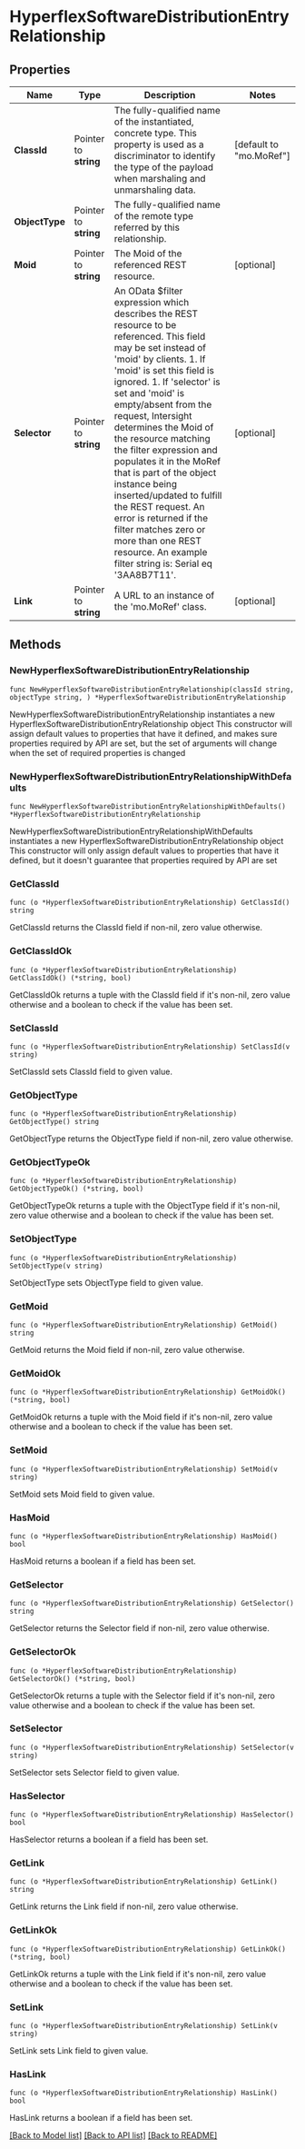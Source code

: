 # HyperflexSoftwareDistributionEntryRelationship

## Properties

Name | Type | Description | Notes
------------ | ------------- | ------------- | -------------
**ClassId** | Pointer to **string** | The fully-qualified name of the instantiated, concrete type. This property is used as a discriminator to identify the type of the payload when marshaling and unmarshaling data. | [default to "mo.MoRef"]
**ObjectType** | Pointer to **string** | The fully-qualified name of the remote type referred by this relationship. | 
**Moid** | Pointer to **string** | The Moid of the referenced REST resource. | [optional] 
**Selector** | Pointer to **string** | An OData $filter expression which describes the REST resource to be referenced. This field may be set instead of &#39;moid&#39; by clients. 1. If &#39;moid&#39; is set this field is ignored. 1. If &#39;selector&#39; is set and &#39;moid&#39; is empty/absent from the request, Intersight determines the Moid of the resource matching the filter expression and populates it in the MoRef that is part of the object instance being inserted/updated to fulfill the REST request. An error is returned if the filter matches zero or more than one REST resource. An example filter string is: Serial eq &#39;3AA8B7T11&#39;. | [optional] 
**Link** | Pointer to **string** | A URL to an instance of the &#39;mo.MoRef&#39; class. | [optional] 

## Methods

### NewHyperflexSoftwareDistributionEntryRelationship

`func NewHyperflexSoftwareDistributionEntryRelationship(classId string, objectType string, ) *HyperflexSoftwareDistributionEntryRelationship`

NewHyperflexSoftwareDistributionEntryRelationship instantiates a new HyperflexSoftwareDistributionEntryRelationship object
This constructor will assign default values to properties that have it defined,
and makes sure properties required by API are set, but the set of arguments
will change when the set of required properties is changed

### NewHyperflexSoftwareDistributionEntryRelationshipWithDefaults

`func NewHyperflexSoftwareDistributionEntryRelationshipWithDefaults() *HyperflexSoftwareDistributionEntryRelationship`

NewHyperflexSoftwareDistributionEntryRelationshipWithDefaults instantiates a new HyperflexSoftwareDistributionEntryRelationship object
This constructor will only assign default values to properties that have it defined,
but it doesn't guarantee that properties required by API are set

### GetClassId

`func (o *HyperflexSoftwareDistributionEntryRelationship) GetClassId() string`

GetClassId returns the ClassId field if non-nil, zero value otherwise.

### GetClassIdOk

`func (o *HyperflexSoftwareDistributionEntryRelationship) GetClassIdOk() (*string, bool)`

GetClassIdOk returns a tuple with the ClassId field if it's non-nil, zero value otherwise
and a boolean to check if the value has been set.

### SetClassId

`func (o *HyperflexSoftwareDistributionEntryRelationship) SetClassId(v string)`

SetClassId sets ClassId field to given value.


### GetObjectType

`func (o *HyperflexSoftwareDistributionEntryRelationship) GetObjectType() string`

GetObjectType returns the ObjectType field if non-nil, zero value otherwise.

### GetObjectTypeOk

`func (o *HyperflexSoftwareDistributionEntryRelationship) GetObjectTypeOk() (*string, bool)`

GetObjectTypeOk returns a tuple with the ObjectType field if it's non-nil, zero value otherwise
and a boolean to check if the value has been set.

### SetObjectType

`func (o *HyperflexSoftwareDistributionEntryRelationship) SetObjectType(v string)`

SetObjectType sets ObjectType field to given value.


### GetMoid

`func (o *HyperflexSoftwareDistributionEntryRelationship) GetMoid() string`

GetMoid returns the Moid field if non-nil, zero value otherwise.

### GetMoidOk

`func (o *HyperflexSoftwareDistributionEntryRelationship) GetMoidOk() (*string, bool)`

GetMoidOk returns a tuple with the Moid field if it's non-nil, zero value otherwise
and a boolean to check if the value has been set.

### SetMoid

`func (o *HyperflexSoftwareDistributionEntryRelationship) SetMoid(v string)`

SetMoid sets Moid field to given value.

### HasMoid

`func (o *HyperflexSoftwareDistributionEntryRelationship) HasMoid() bool`

HasMoid returns a boolean if a field has been set.

### GetSelector

`func (o *HyperflexSoftwareDistributionEntryRelationship) GetSelector() string`

GetSelector returns the Selector field if non-nil, zero value otherwise.

### GetSelectorOk

`func (o *HyperflexSoftwareDistributionEntryRelationship) GetSelectorOk() (*string, bool)`

GetSelectorOk returns a tuple with the Selector field if it's non-nil, zero value otherwise
and a boolean to check if the value has been set.

### SetSelector

`func (o *HyperflexSoftwareDistributionEntryRelationship) SetSelector(v string)`

SetSelector sets Selector field to given value.

### HasSelector

`func (o *HyperflexSoftwareDistributionEntryRelationship) HasSelector() bool`

HasSelector returns a boolean if a field has been set.

### GetLink

`func (o *HyperflexSoftwareDistributionEntryRelationship) GetLink() string`

GetLink returns the Link field if non-nil, zero value otherwise.

### GetLinkOk

`func (o *HyperflexSoftwareDistributionEntryRelationship) GetLinkOk() (*string, bool)`

GetLinkOk returns a tuple with the Link field if it's non-nil, zero value otherwise
and a boolean to check if the value has been set.

### SetLink

`func (o *HyperflexSoftwareDistributionEntryRelationship) SetLink(v string)`

SetLink sets Link field to given value.

### HasLink

`func (o *HyperflexSoftwareDistributionEntryRelationship) HasLink() bool`

HasLink returns a boolean if a field has been set.


[[Back to Model list]](../README.md#documentation-for-models) [[Back to API list]](../README.md#documentation-for-api-endpoints) [[Back to README]](../README.md)


